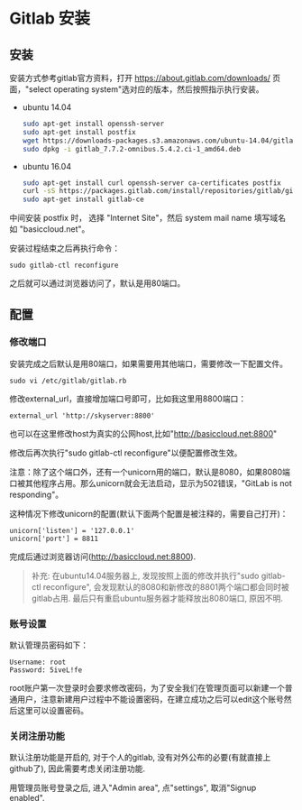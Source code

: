 # Gitlab 安装

## 安装

安装方式参考gitlab官方资料，打开 https://about.gitlab.com/downloads/ 页面，"select operating system"选对应的版本，然后按照指示执行安装。

- ubuntu 14.04

	```bash
	sudo apt-get install openssh-server
	sudo apt-get install postfix
	wget https://downloads-packages.s3.amazonaws.com/ubuntu-14.04/gitlab_7.7.2-omnibus.5.4.2.ci-1_amd64.deb
	sudo dpkg -i gitlab_7.7.2-omnibus.5.4.2.ci-1_amd64.deb
	```

- ubuntu 16.04

	```bash
    sudo apt-get install curl openssh-server ca-certificates postfix
    curl -sS https://packages.gitlab.com/install/repositories/gitlab/gitlab-ce/script.deb.sh | sudo bash
	sudo apt-get install gitlab-ce
    ```

中间安装 postfix 时， 选择 "Internet Site"，然后 system mail name 填写域名如 "basiccloud.net"。

安装过程结束之后再执行命令：

	sudo gitlab-ctl reconfigure

之后就可以通过浏览器访问了，默认是用80端口。

## 配置

### 修改端口

安装完成之后默认是用80端口，如果需要用其他端口，需要修改一下配置文件。

	sudo vi /etc/gitlab/gitlab.rb

修改external_url，直接增加端口号即可，比如我这里用8800端口：

	external_url 'http://skyserver:8800'

也可以在这里修改host为真实的公网host,比如"http://basiccloud.net:8800"

修改后再次执行"sudo gitlab-ctl reconfigure"以便配置修改生效。

注意：除了这个端口外，还有一个unicorn用的端口，默认是8080，如果8080端口被其他程序占用。那么unicorn就会无法启动，显示为502错误，"GitLab is not responding"。

这种情况下修改unicorn的配置(默认下面两个配置是被注释的，需要自己打开)：

	unicorn['listen'] = '127.0.0.1'
	unicorn['port'] = 8811

完成后通过浏览器访问(http://basiccloud.net:8800).

> 补充: 在ubuntu14.04服务器上, 发现按照上面的修改并执行"sudo gitlab-ctl reconfigure", 会发现默认的8080和新修改的8801两个端口都会同时被gitlab占用. 最后只有重启ubuntu服务器才能释放出8080端口, 原因不明.

### 账号设置

默认管理员密码如下：

	Username: root
	Password: 5iveL!fe

root账户第一次登录时会要求修改密码，为了安全我们在管理页面可以新建一个普通用户，注意新建用户过程中不能设置密码，在建立成功之后可以edit这个账号然后这里可以设置密码。

### 关闭注册功能

默认注册功能是开启的, 对于个人的gitlab, 没有对外公布的必要(有就直接上github了), 因此需要考虑关闭注册功能.

用管理员账号登录之后, 进入"Admin area", 点"settings", 取消"Signup enabled".
